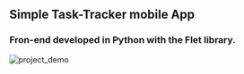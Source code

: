 ## Simple Task-Tracker mobile App
### Fron-end developed in Python with the Flet library.

![project_demo](https://github.com/11sacha/Task-tracker/assets/123601721/c822a021-cbac-472c-9193-1854b0a8af29)
